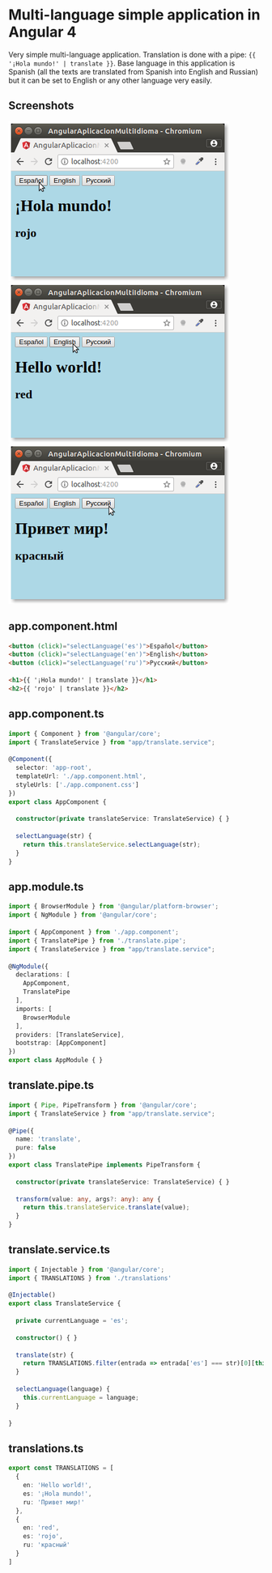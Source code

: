 # Multi-language simple application in Angular 4

Very simple multi-language application. Translation is done with a pipe: `{{ '¡Hola mundo!' | translate }}`. Base language in this application is Spanish (all the texts are translated from Spanish into English and Russian) but it can be set to English or any other language very easily.

## Screenshots

<img src="es.png">

<img src="en.png">

<img src="ru.png">

## app.component.html

```html
<button (click)="selectLanguage('es')">Español</button>
<button (click)="selectLanguage('en')">English</button>
<button (click)="selectLanguage('ru')">Русский</button>

<h1>{{ '¡Hola mundo!' | translate }}</h1>
<h2>{{ 'rojo' | translate }}</h2>
```

## app.component.ts

```typescript
import { Component } from '@angular/core';
import { TranslateService } from "app/translate.service";

@Component({
  selector: 'app-root',
  templateUrl: './app.component.html',
  styleUrls: ['./app.component.css']
})
export class AppComponent {

  constructor(private translateService: TranslateService) { }

  selectLanguage(str) {
    return this.translateService.selectLanguage(str);
  }
}
```

## app.module.ts

```typescript
import { BrowserModule } from '@angular/platform-browser';
import { NgModule } from '@angular/core';

import { AppComponent } from './app.component';
import { TranslatePipe } from './translate.pipe';
import { TranslateService } from "app/translate.service";

@NgModule({
  declarations: [
    AppComponent,
    TranslatePipe
  ],
  imports: [
    BrowserModule
  ],
  providers: [TranslateService],
  bootstrap: [AppComponent]
})
export class AppModule { }
```

## translate.pipe.ts

```typescript
import { Pipe, PipeTransform } from '@angular/core';
import { TranslateService } from "app/translate.service";

@Pipe({
  name: 'translate',
  pure: false
})
export class TranslatePipe implements PipeTransform {

  constructor(private translateService: TranslateService) { }

  transform(value: any, args?: any): any {
    return this.translateService.translate(value);
  }
}
```

## translate.service.ts

```typescript
import { Injectable } from '@angular/core';
import { TRANSLATIONS } from './translations'

@Injectable()
export class TranslateService {

  private currentLanguage = 'es';

  constructor() { }

  translate(str) {
    return TRANSLATIONS.filter(entrada => entrada['es'] === str)[0][this.currentLanguage];
  }

  selectLanguage(language) {
    this.currentLanguage = language;
  }

}
```

## translations.ts

```typescript
export const TRANSLATIONS = [
  {
    en: 'Hello world!',
    es: '¡Hola mundo!',
    ru: 'Привет мир!'
  },
  {
    en: 'red',
    es: 'rojo',
    ru: 'красный'
  }
]
```
